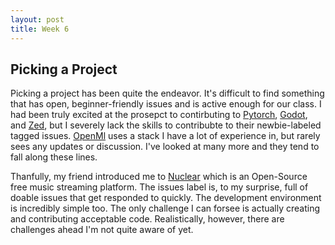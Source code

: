 ```yaml
---
layout: post
title: Week 6
---
```


## Picking a Project

Picking a project has been quite the endeavor. It's difficult to find something that has open, beginner-friendly issues and is active enough for our class. I had been truly excited at the prosepct to contirbuting to [Pytorch](https://github.com/pytorch/pytorch), [Godot](https://github.com/godotengine/godot), and [Zed](https://github.com/zed-industries/zed), but I severely lack the skills to contribubte to their newbie-labeled tagged issues. [OpenMl](https://github.com/openml/OpenML) uses a stack I have a lot of experience in, but rarely sees any updates or discussion. I've looked at many more and they tend to fall along these lines.
<!--more-->

Thanfully, my friend introduced me to [Nuclear](https://github.com/nukeop/nuclear) which is an Open-Source free music streaming platform. The issues label is, to my surprise, full of doable issues that get responded to quickly. The development environment is incredibly simple too. The only challenge I can forsee is actually creating and contributing acceptable code. Realistically, however, there are challenges ahead I'm not quite aware of yet.
